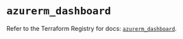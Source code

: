 # `azurerm_dashboard`

Refer to the Terraform Registry for docs: [`azurerm_dashboard`](https://registry.terraform.io/providers/hashicorp/azurerm/3.101.0/docs/resources/dashboard).
